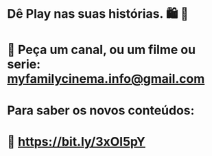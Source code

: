# Dê Play nas suas histórias. 🛍️ 🎥

# 📨 Peça um canal, ou um filme ou serie: myfamilycinema.info@gmail.com 
# Para saber os novos conteúdos:
# 🪿 https://bit.ly/3xOI5pY
